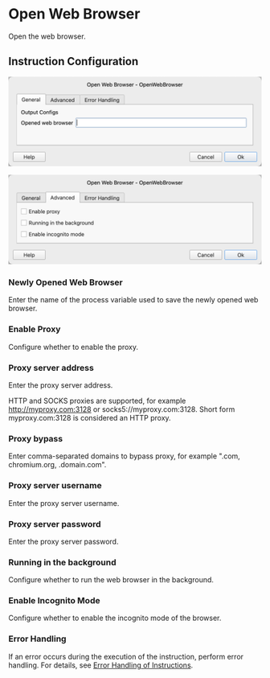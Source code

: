 # Open Web Browser

Open the web browser.

## Instruction Configuration

![General Configuration Dialog Box for Opening Web Browser](open_web_browser_general_config.png)

![Advanced Configuration Dialog Box for Opening Web Browser](open_web_browser_advanced_config.png)

### Newly Opened Web Browser

Enter the name of the process variable used to save the newly opened web browser.

### Enable Proxy

Configure whether to enable the proxy.

### Proxy server address

Enter the proxy server address.

HTTP and SOCKS proxies are supported, for example http://myproxy.com:3128 or socks5://myproxy.com:3128. Short form myproxy.com:3128 is considered an HTTP proxy.

### Proxy bypass

Enter comma-separated domains to bypass proxy, for example ".com, chromium.org, .domain.com".

### Proxy server username

Enter the proxy server username.

### Proxy server password

Enter the proxy server password.

### Running in the background

Configure whether to run the web browser in the background.

### Enable Incognito Mode
Configure whether to enable the incognito mode of the browser.

### Error Handling

If an error occurs during the execution of the instruction, perform error handling. For details, see [Error Handling of Instructions](../../manual/error_handling.md).
